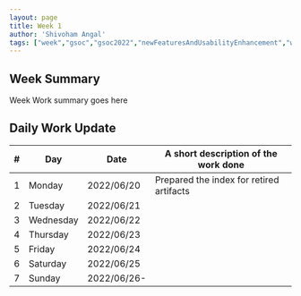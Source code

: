 ```yaml
---
layout: page
title: Week 1
author: 'Shivoham Angal'
tags: ["week","gsoc","gsoc2022","newFeaturesAndUsabilityEnhancement","week#1","eval#1"]
---
```


## Week Summary

Week Work summary goes here 

## Daily Work Update

|\#|Day|Date|A short description of the work done|  
|---	|---	|---	|---	|  
|1   	| Monday 	|   2022/06/20	| Prepared the index for retired artifacts |  
|2   	| Tuesday  	|   2022/06/21	| 	|  
|3   	| Wednesday |  2022/06/22 	|  |  
|4   	| Thursday  |   2022/06/23	|  |  
|5   	| Friday  	|   2022/06/24	|  |  
|6   	| Saturday  |  2022/06/25  |  |  
|7   	| Sunday  	|   2022/06/26-	|  |  
